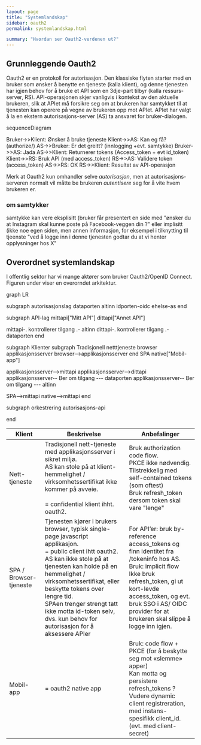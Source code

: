 ```yaml
---
layout: page
title: "Systemlandskap"
sidebar: oauth2
permalink: systemlandskap.html

summary: "Hvordan ser Oauth2-verdenen ut?"
---
```




## Grunnleggende Oauth2

Oauth2 er en protokoll for autorisasjon.  Den klassiske flyten starter med en bruker som ønsker å benytte en tjeneste (kalla klient), og denne tjenesten har igjen behov for å bruke et API som en 3dje-part tilbyr (kalla ressurs-server, RS).  API-operasjonen skjer vanligvis i kontekst av den aktuelle brukeren, slik at APIet må forsikre seg om at brukeren har samtykket til at tjenesten kan operere på vegne av brukeren opp mot APIet.  APIet har valgt å la en ekstern autorisasjons-server (AS) ta ansvaret for bruker-dialogen. 

<div class="mermaid">
sequenceDiagram

Bruker->>Klient: Ønsker å bruke tjeneste
Klient->>AS: Kan eg få? (authorize/)
AS->>Bruker: Er det greitt?  (innlogging +evt. samtykke)
Bruker->>AS: Jada
AS->>Klient: Returnerer tokens (Access_token + evt id_token)
Klient->>RS: Bruk API (med access_token)
RS->>AS:  Validere token (access_token)
AS->>RS: OK
RS->>Klient: Resultat av API-operasjon
</div>

Merk at Oauth2 kun omhandler selve _autorisasjon_, men at autorisasjons-serveren normalt vil måtte be brukeren _autentisere_ seg for å vite hvem brukeren er.

### om samtykker

samtykke kan vere eksplisitt (bruker får presentert en side med "ønsker du at Instagram skal kunne poste på Facebook-veggen din ?"  eller implisitt (ikke noe egen siden, men annen informasjon, for eksempel i tilknytting til tjeenste "ved å logge inn i denne tjenesten godtar du at vi henter opplysninger hos X"


## Overordnet systemlandskap

I offentlig sektor har vi mange aktører som bruker Oauth2/OpenID Connect.   Figuren under viser en overorndet arkitektur.


<div class="mermaid">
graph LR

 subgraph autorisasjonslag
  dataporten
  altinn 
  idporten-oidc
  ehelse-as
 end

 subgraph API-lag
  mittapi["Mitt API"]
  dittapi["Annet API"]

  mittapi-. kontrollerer tilgang .- altinn
  dittapi-. kontrollerer tilgang .- dataporten
 end

 subgraph Klienter 
  subgraph Tradisjonell netttjeneste
    browser
    applikasjonsserver
    browser-->applikasjonsserver
  end
  SPA
  native["Mobil-app"]

  applikasjonsserver-->mittapi
  applikasjonsserver-->dittapi
  applikasjonsserver-- Ber om tilgang --- dataporten
  applikasjonsserver-- Ber om tilgang --- altinn

  SPA-->mittapi
  native-->mittapi
 end
 
 subgraph orkestrering
   autorisasjons-api
   
  end

</div>




| Klient | Beskrivelse | Anbefalinger |
| --- | --- | --- |
| Nett-tjeneste | Tradisjonell nett-tjeneste med applikasjonsserver i sikret miljø. <br/> AS kan stole på at klient-hemmelighet / virksomhetssertifikat ikke kommer på avveie. <br/><br/>= confidential klient ihht. oauth2. | Bruk authorization code flow. <br/>PKCE ikke nødvendig.<br/>Tilstrekkelig med self-contained tokens (som oftest)<br/>Bruk refresh_token dersom token skal vare "lenge" |
| SPA / Browser-tjeneste | Tjenesten kjører i brukers browser, typisk single-page javascript applikasjon.<br/>= public client ihtt oauth2.<br/> AS kan ikke stole på at tjenesten kan holde på en hemmelighet / virksomhetssertifikat, eller beskytte tokens over lengre tid. <br/> SPAen trenger strengt tatt ikke motta id-token selv, dvs. kun behov for autorisasjon for å aksessere APIer |For API’er: bruk by-reference access_tokens og finn identitet fra /tokeninfo hos AS.<br/>Bruk: implicit flow <br/> Ikke bruk refresh_token, gi ut kort-levde access_token, og evt. bruk SSO i AS/ OIDC provider for at brukeren skal slippe å logge inn igjen. |
| Mobil-app | = oauth2 native app | Bruk: code flow + PKCE (for å beskytte seg mot «slemme» apper)<br/> Kan motta og persistere refresh_tokens ?<br/> Vudere dynamic client registreration, med instans-spesifikk client_id. (evt. med client-secret) |





